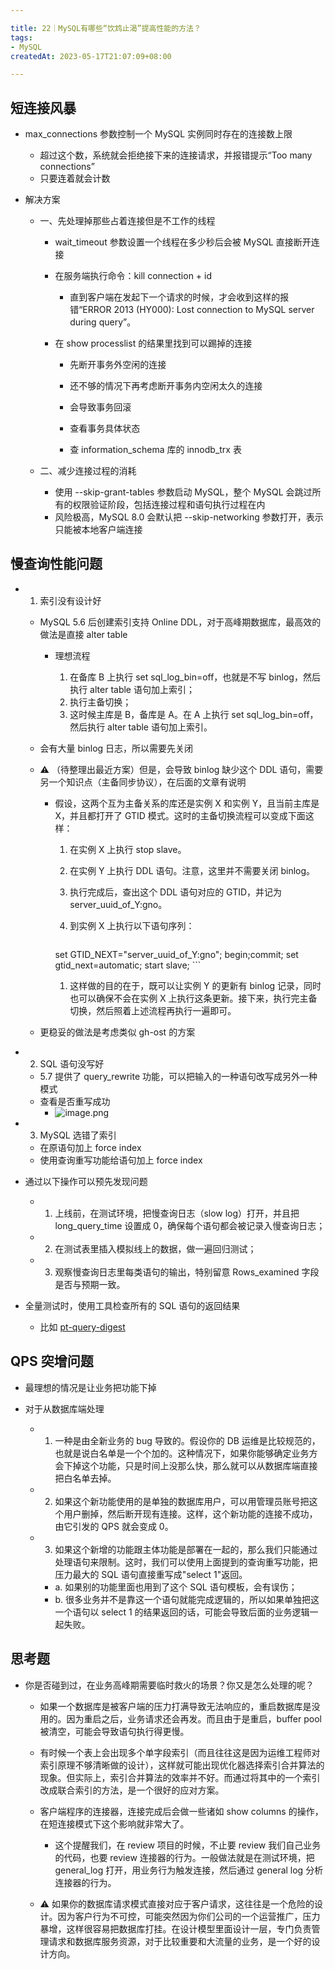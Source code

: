 ```yaml
---

title: 22｜MySQL有哪些“饮鸩止渴”提高性能的方法？
tags:
- MySQL
createdAt: 2023-05-17T21:07:09+08:00

---
```


## 短连接风暴

- max_connections 参数控制一个 MySQL 实例同时存在的连接数上限

  - 超过这个数，系统就会拒绝接下来的连接请求，并报错提示“Too many connections”
  - 只要连着就会计数

- 解决方案

  - 一、先处理掉那些占着连接但是不工作的线程

      - wait_timeout 参数设置一个线程在多少秒后会被 MySQL 直接断开连接
      - 在服务端执行命令：kill connection + id

        - 直到客户端在发起下一个请求的时候，才会收到这样的报错“ERROR 2013 (HY000): Lost connection to MySQL server during query”。

    - 在 show processlist 的结果里找到可以踢掉的连接

      -   先断开事务外空闲的连接
      -   还不够的情况下再考虑断开事务内空闲太久的连接

        -   会导致事务回滚

      -   查看事务具体状态

        -   查 information_schema 库的 innodb_trx 表

  - 二、减少连接过程的消耗

    - 使用 --skip-grant-tables 参数启动 MySQL，整个 MySQL 会跳过所有的权限验证阶段，包括连接过程和语句执行过程在内
    - 风险极高，MySQL 8.0 会默认把 --skip-networking 参数打开，表示只能被本地客户端连接

## 慢查询性能问题

- 1. 索引没有设计好

  - MySQL 5.6 后创建索引支持 Online DDL，对于高峰期数据库，最高效的做法是直接 alter table

    - 理想流程

      1. 在备库 B 上执行 set sql_log_bin=off，也就是不写 binlog，然后执行 alter table 语句加上索引；
      2. 执行主备切换；
      3. 这时候主库是 B，备库是 A。在 A 上执行 set sql_log_bin=off，然后执行 alter table 语句加上索引。

  - 会有大量 binlog 日志，所以需要先关闭
  - ⚠️ （待整理出最近方案）但是，会导致 binlog 缺少这个 DDL 语句，需要另一个知识点（主备同步协议），在后面的文章有说明

    - 假设，这两个互为主备关系的库还是实例 X 和实例 Y，且当前主库是 X，并且都打开了 GTID 模式。这时的主备切换流程可以变成下面这样：
      1. 在实例 X 上执行 stop slave。
      2. 在实例 Y 上执行 DDL 语句。注意，这里并不需要关闭 binlog。
      3. 执行完成后，查出这个 DDL 语句对应的 GTID，并记为 server_uuid_of_Y:gno。
      4. 到实例 X 上执行以下语句序列：

          ```sql
        set GTID_NEXT="server_uuid_of_Y:gno";
        begin;commit;
        set gtid_next=automatic;
        start slave;
          ```

      1. 这样做的目的在于，既可以让实例 Y 的更新有 binlog 记录，同时也可以确保不会在实例 X 上执行这条更新。接下来，执行完主备切换，然后照着上述流程再执行一遍即可。

  - 更稳妥的做法是考虑类似 gh-ost 的方案

- 2. SQL 语句没写好

  - 5.7 提供了 query_rewrite 功能，可以把输入的一种语句改写成另外一种模式
  - 查看是否重写成功
    - ![image.png](https://cdn.jsdelivr.net/gh/11ze/static/images/mysql45-22-1.png)


- 3. MySQL 选错了索引

  - 在原语句加上 force index
  - 使用查询重写功能给语句加上 force index

- 通过以下操作可以预先发现问题

  - 1. 上线前，在测试环境，把慢查询日志（slow log）打开，并且把 long_query_time 设置成 0，确保每个语句都会被记录入慢查询日志；
  - 2. 在测试表里插入模拟线上的数据，做一遍回归测试；
  - 3. 观察慢查询日志里每类语句的输出，特别留意 Rows_examined 字段是否与预期一致。

- 全量测试时，使用工具检查所有的 SQL 语句的返回结果

  - 比如 [pt-query-digest](https://docs.percona.com/percona-toolkit/pt-query-digest.html)

## QPS 突增问题

- 最理想的情况是让业务把功能下掉
- 对于从数据库端处理

  - 1. 一种是由全新业务的 bug 导致的。假设你的 DB 运维是比较规范的，也就是说白名单是一个个加的。这种情况下，如果你能够确定业务方会下掉这个功能，只是时间上没那么快，那么就可以从数据库端直接把白名单去掉。
  - 2. 如果这个新功能使用的是单独的数据库用户，可以用管理员账号把这个用户删掉，然后断开现有连接。这样，这个新功能的连接不成功，由它引发的 QPS 就会变成 0。
  - 3. 如果这个新增的功能跟主体功能是部署在一起的，那么我们只能通过处理语句来限制。这时，我们可以使用上面提到的查询重写功能，把压力最大的 SQL 语句直接重写成"select 1"返回。

    - a. 如果别的功能里面也用到了这个 SQL 语句模板，会有误伤；
    - b. 很多业务并不是靠这一个语句就能完成逻辑的，所以如果单独把这一个语句以 select 1 的结果返回的话，可能会导致后面的业务逻辑一起失败。

## 思考题

- 你是否碰到过，在业务高峰期需要临时救火的场景？你又是怎么处理的呢？

  - 如果一个数据库是被客户端的压力打满导致无法响应的，重启数据库是没用的。因为重启之后，业务请求还会再发。而且由于是重启，buffer pool 被清空，可能会导致语句执行得更慢。
  - 有时候一个表上会出现多个单字段索引（而且往往这是因为运维工程师对索引原理不够清晰做的设计），这样就可能出现优化器选择索引合并算法的现象。但实际上，索引合并算法的效率并不好。而通过将其中的一个索引改成联合索引的方法，是一个很好的应对方案。
  - 客户端程序的连接器，连接完成后会做一些诸如 show columns 的操作，在短连接模式下这个影响就非常大了。

    - 这个提醒我们，在 review 项目的时候，不止要 review 我们自己业务的代码，也要 review 连接器的行为。一般做法就是在测试环境，把 general_log 打开，用业务行为触发连接，然后通过 general log 分析连接器的行为。

  - ⚠️ 如果你的数据库请求模式直接对应于客户请求，这往往是一个危险的设计。因为客户行为不可控，可能突然因为你们公司的一个运营推广，压力暴增，这样很容易把数据库打挂。在设计模型里面设计一层，专门负责管理请求和数据库服务资源，对于比较重要和大流量的业务，是一个好的设计方向。
